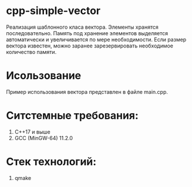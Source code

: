 # cpp-simple-vector
Реализация шаблонного класа вектора.
Элементы хранятся последовательно.
Память под хранение элементов выделяется автоматически и увеличивается по мере необходимости.
Если размер вектора известен, можно заранее зарезервировать необходимое количество памяти.
# Исользование
Пример использования вектора представлен в файле main.cpp.
# Ситстемные требования:
1. С++17 и выше
2. GCC (MinGW-64) 11.2.0
# Стек технологий:
1. qmake
